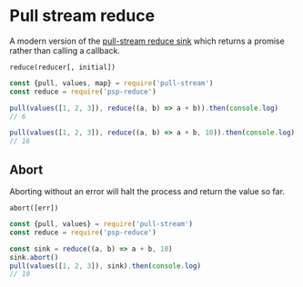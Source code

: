 # Pull stream reduce

A modern version of the
[pull-stream reduce sink](https://pull-stream.github.io/#reduce) which returns a
promise rather than calling a callback.

```
reduce(reducer[, initial])
```

```js
const {pull, values, map} = require('pull-stream')
const reduce = require('psp-reduce')

pull(values([1, 2, 3]), reduce((a, b) => a + b)).then(console.log)
// 6

pull(values([1, 2, 3]), reduce((a, b) => a + b, 10)).then(console.log)
// 16
```

## Abort

Aborting without an error will halt the process and return the value so far.

```
abort([err])
```

```js
const {pull, values} = require('pull-stream')
const reduce = require('psp-reduce')

const sink = reduce((a, b) => a + b, 10)
sink.abort()
pull(values([1, 2, 3]), sink).then(console.log)
// 10
```
